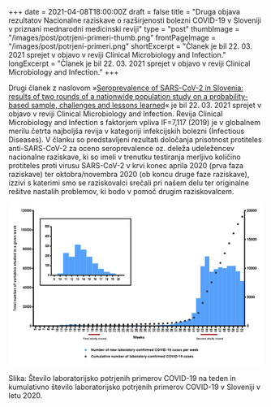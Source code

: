 +++
date = 2021-04-08T18:00:00Z
draft = false
title = "Druga objava rezultatov Nacionalne raziskave o razširjenosti bolezni COVID-19 v Sloveniji v priznani mednarodni medicinski reviji"
type = "post"
thumbImage = "/images/post/potrjeni-primeri-thumb.png"
frontPageImage = "/images/post/potrjeni-primeri.png"
shortExcerpt = "Članek je bil 22. 03. 2021 sprejet v objavo v reviji Clinical Microbiology and Infection."
longExcerpt = "Članek je bil 22. 03. 2021 sprejet v objavo v reviji Clinical Microbiology and Infection."
+++

Drugi članek z naslovom »<a href="https://www.clinicalmicrobiologyandinfection.com/action/showPdf?pii=S1198-743X%2821%2900144-0">Seroprevalence of SARS-CoV-2 in Slovenia: results of two rounds of a nationwide population study on a probability-based sample, challenges and lessons learned</a>« je bil 22. 03. 2021 sprejet v objavo v reviji Clinical Microbiology and Infection. Revija Clinical Microbiology and Infection s faktorjem vpliva IF=7,117 (2019) je v globalnem merilu četrta najboljša revija v kategoriji infekcijskih bolezni (Infectious Diseases). V članku so predstavljeni rezultati določanja prisotnost protiteles anti-SARS-CoV-2 za oceno seroprevalence oz. deleža udeležencev nacionalne raziskave, ki so imeli v trenutku testiranja merljivo količino protiteles proti virusu SARS-CoV-2 v krvi konec aprila 2020 (prva faza raziskave) ter oktobra/novembra 2020 (ob koncu druge faze raziskave), izzivi s katerimi smo se raziskovalci srečali pri našem delu ter originalne rešitve nastalih problemov, ki bodo v pomoč drugim raziskovalcem.

![](/images/post/potrjeni-primeri.png)

Slika: Število laboratorijsko potrjenih primerov COVID-19 na teden in kumulativno število laboratorijsko potrjenih primerov COVID-19 v Sloveniji v letu 2020.
